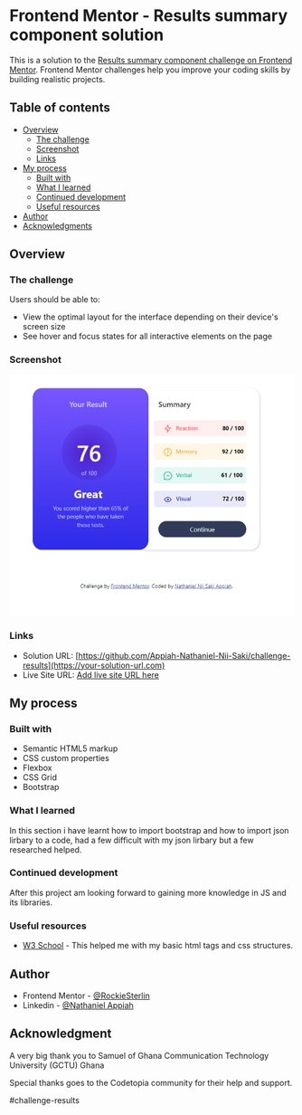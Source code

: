 # Frontend Mentor - Results summary component solution

This is a solution to the [Results summary component challenge on Frontend Mentor](https://www.frontendmentor.io/challenges/results-summary-component-CE_K6s0maV). Frontend Mentor challenges help you improve your coding skills by building realistic projects.

## Table of contents

- [Overview](#overview)
  - [The challenge](#the-challenge)
  - [Screenshot](#screenshot)
  - [Links](#links)
- [My process](#my-process)
  - [Built with](#built-with)
  - [What I learned](#what-i-learned)
  - [Continued development](#continued-development)
  - [Useful resources](#useful-resources)
- [Author](#author)
- [Acknowledgments](#acknowledgments)

## Overview

### The challenge

Users should be able to:

- View the optimal layout for the interface depending on their device's screen size
- See hover and focus states for all interactive elements on the page

### Screenshot

![](./screenshot/screenshot.png)

### Links

- Solution URL: [https://github.com/Appiah-Nathaniel-Nii-Saki/challenge-results](https://your-solution-url.com)
- Live Site URL: [Add live site URL here](https://your-live-site-url.com)

## My process

### Built with

- Semantic HTML5 markup
- CSS custom properties
- Flexbox
- CSS Grid
- Bootstrap

### What I learned

In this section i have learnt how to import bootstrap and how to import json lirbary to a code, had a few difficult with my json lirbary but a few researched helped.

### Continued development

After this project am looking forward to gaining more knowledge in JS and its libraries.

### Useful resources

- [W3 School](https://www.w3schhol.com) - This helped me with my basic html tags and css structures.

## Author

- Frontend Mentor - [@RockieSterlin](https://www.frontendmentor.io/profile/yourusername)
- Linkedin - [@Nathaniel Appiah](https://www.twitter.com/yourusername)

## Acknowledgment

A very big thank you to Samuel of Ghana Communication Technology University (GCTU) Ghana

Special thanks goes to the Codetopia community for their help and support.

#challenge-results
